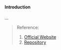 #### Introduction
...




>Reference:
>1. [Official Website](https://github.com/container-storage-interface)
>2. [Repository](https://github.com/container-storage-interface/spec)